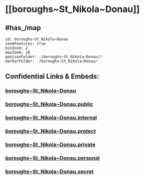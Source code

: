 # [[boroughs~St_Nikola~Donau]] 


## #has_/map  



```leaflet
id: boroughs~St_Nikola~Donau
zoomFeatures: true 
minZoom: 2 
maxZoom: 18
geojsonFolder: ./boroughs~St_Nikola~Donau//
markerFolder: ./boroughs~St_Nikola~Donau/
```


## Confidential Links & Embeds: 

### [boroughs~St_Nikola~Donau](/_Standards/Earth/Continent/Europe/Europe~Central/Austria/Austrias_States/Oberösterreich/counties~OÖ/Perg/cities~Perg/St_Nikola~Donau/boroughs~St_Nikola~Donau.md) 

### [boroughs~St_Nikola~Donau.public](/_public/Earth/Continent/Europe/Europe~Central/Austria/Austrias_States/Oberösterreich/counties~OÖ/Perg/cities~Perg/St_Nikola~Donau/boroughs~St_Nikola~Donau.public.md) 

### [boroughs~St_Nikola~Donau.internal](/_internal/Earth/Continent/Europe/Europe~Central/Austria/Austrias_States/Oberösterreich/counties~OÖ/Perg/cities~Perg/St_Nikola~Donau/boroughs~St_Nikola~Donau.internal.md) 

### [boroughs~St_Nikola~Donau.protect](/_protect/Earth/Continent/Europe/Europe~Central/Austria/Austrias_States/Oberösterreich/counties~OÖ/Perg/cities~Perg/St_Nikola~Donau/boroughs~St_Nikola~Donau.protect.md) 

### [boroughs~St_Nikola~Donau.private](/_private/Earth/Continent/Europe/Europe~Central/Austria/Austrias_States/Oberösterreich/counties~OÖ/Perg/cities~Perg/St_Nikola~Donau/boroughs~St_Nikola~Donau.private.md) 

### [boroughs~St_Nikola~Donau.personal](/_personal/Earth/Continent/Europe/Europe~Central/Austria/Austrias_States/Oberösterreich/counties~OÖ/Perg/cities~Perg/St_Nikola~Donau/boroughs~St_Nikola~Donau.personal.md) 

### [boroughs~St_Nikola~Donau.secret](/_secret/Earth/Continent/Europe/Europe~Central/Austria/Austrias_States/Oberösterreich/counties~OÖ/Perg/cities~Perg/St_Nikola~Donau/boroughs~St_Nikola~Donau.secret.md)


